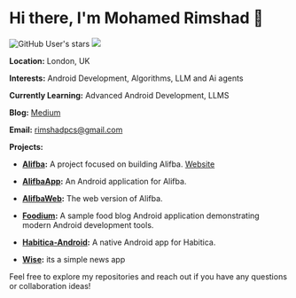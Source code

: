 # Hi there, I'm Mohamed Rimshad 👋
![GitHub User's stars](https://img.shields.io/github/stars/rimshadpcs?style=social) ![](https://komarev.com/ghpvc/?rimshadpcs=your_username&color=give_your_color)


**Location:** London, UK

**Interests:** Android Development, Algorithms, LLM and Ai agents

**Currently Learning:** Advanced Android Development, LLMS

**Blog:** [Medium](https://medium.com/@rimshadmohamed)

**Email:** rimshadpcs@gmail.com

**Projects:**

- **[Alifba](https://github.com/rimshadpcs/alifba):** A project focused on building Alifba. [Website](https://alifba.xyz)

- **[AlifbaApp](https://github.com/rimshadpcs/AlifbaApp):** An Android application for Alifba.

- **[AlifbaWeb](https://github.com/rimshadpcs/alifbaweb):** The web version of Alifba.

- **[Foodium](https://github.com/rimshadpcs/Foodium):** A sample food blog Android application demonstrating modern Android development tools.

- **[Habitica-Android](https://github.com/rimshadpcs/habitica-android):** A native Android app for Habitica.

- **[Wise](https://github.com/rimshadpcs/wise):** its a simple news app

Feel free to explore my repositories and reach out if you have any questions or collaboration ideas!
